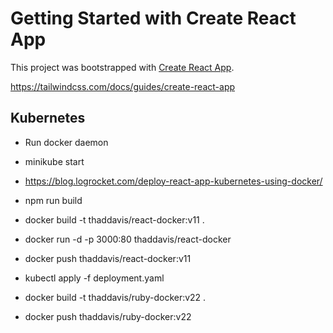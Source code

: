 # Getting Started with Create React App

This project was bootstrapped with [Create React App](https://github.com/facebook/create-react-app).

https://tailwindcss.com/docs/guides/create-react-app

## Kubernetes

- Run docker daemon
- minikube start
- https://blog.logrocket.com/deploy-react-app-kubernetes-using-docker/
- npm run build
- docker build -t thaddavis/react-docker:v11 .
- docker run -d -p 3000:80 thaddavis/react-docker
- docker push thaddavis/react-docker:v11

- kubectl apply -f deployment.yaml


- docker build -t thaddavis/ruby-docker:v22 .
- docker push thaddavis/ruby-docker:v22
